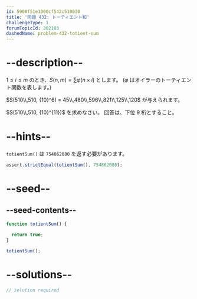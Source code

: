 ```yaml
---
id: 5900f51e1000cf542c510030
title: '問題 432: トーティエント和'
challengeType: 1
forumTopicId: 302103
dashedName: problem-432-totient-sum
---
```


# --description--

$1 ≤ i ≤ m$ のとき、$S(n, m) = \sum φ(n × i)$ とします。 ($φ$ はオイラーのトーティエント関数を表します。)

$S(510\\,510, {10}^6) = 45\\,480\\,596\\,821\\,125\\,120$ が与えられます。

$S(510\\,510, {10}^{11})$ を求めなさい。 回答は、下位 9 桁とすること。

# --hints--

`totientSum()` は `754862080` を返す必要があります。

```js
assert.strictEqual(totientSum(), 754862080);
```

# --seed--

## --seed-contents--

```js
function totientSum() {

  return true;
}

totientSum();
```

# --solutions--

```js
// solution required
```
